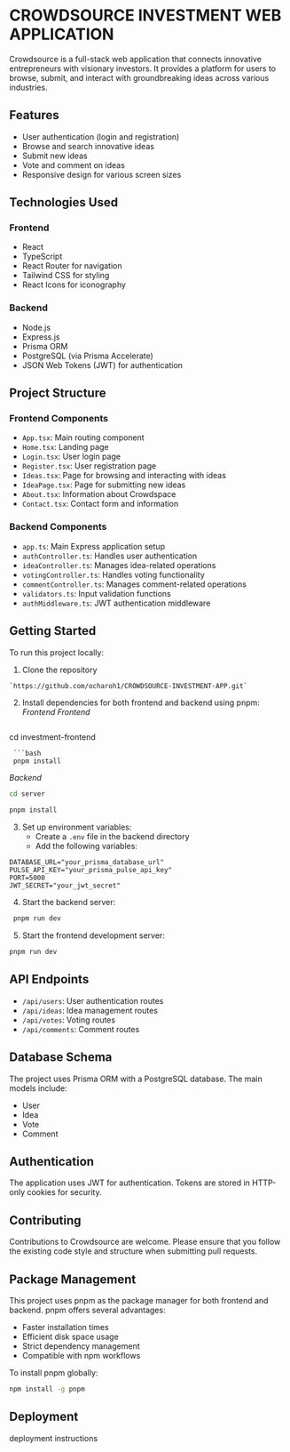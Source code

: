 # CROWDSOURCE INVESTMENT WEB APPLICATION

Crowdsource is a full-stack web application that connects innovative entrepreneurs with visionary investors. It provides a platform for users to browse, submit, and interact with groundbreaking ideas across various industries.

## Features
* User authentication (login and registration)
* Browse and search innovative ideas
* Submit new ideas
* Vote and comment on ideas
* Responsive design for various screen sizes

## Technologies Used

### Frontend
* React
* TypeScript
* React Router for navigation
* Tailwind CSS for styling
* React Icons for iconography

### Backend
* Node.js
* Express.js
* Prisma ORM
* PostgreSQL (via Prisma Accelerate)
* JSON Web Tokens (JWT) for authentication

## Project Structure

### Frontend Components
* `App.tsx`: Main routing component
* `Home.tsx`: Landing page
* `Login.tsx`: User login page
* `Register.tsx`: User registration page
* `Ideas.tsx`: Page for browsing and interacting with ideas
* `IdeaPage.tsx`: Page for submitting new ideas
* `About.tsx`: Information about Crowdspace
* `Contact.tsx`: Contact form and information

### Backend Components
* `app.ts`: Main Express application setup
* `authController.ts`: Handles user authentication
* `ideaController.ts`: Manages idea-related operations
* `votingController.ts`: Handles voting functionality
* `commentController.ts`: Manages comment-related operations
* `validators.ts`: Input validation functions
* `authMiddleware.ts`: JWT authentication middleware

## Getting Started

To run this project locally:

1. Clone the repository
```bash
`https://github.com/ocharoh1/CROWDSOURCE-INVESTMENT-APP.git`
```
2. Install dependencies for both frontend and backend using pnpm:
   *Frontend*
   *Frontend*
   ```bash
cd investment-frontend 
```
 ```bash
 pnpm install
 ``````

*Backend*
 ```bash
cd server 
```
 ```bash
 pnpm install
 ```

3. Set up environment variables:
   * Create a `.env` file in the backend directory
   * Add the following variables:
```env
DATABASE_URL="your_prisma_database_url"
PULSE_API_KEY="your_prisma_pulse_api_key"
PORT=5000
JWT_SECRET="your_jwt_secret"
```

4. Start the backend server:
```bash
 pnpm run dev
```

5. Start the frontend development server:
```bash
pnpm run dev
```

## API Endpoints
* `/api/users`: User authentication routes
* `/api/ideas`: Idea management routes
* `/api/votes`: Voting routes
* `/api/comments`: Comment routes

## Database Schema

The project uses Prisma ORM with a PostgreSQL database. The main models include:
* User
* Idea
* Vote
* Comment

## Authentication

The application uses JWT for authentication. Tokens are stored in HTTP-only cookies for security.

## Contributing

Contributions to Crowdsource are welcome. Please ensure that you follow the existing code style and structure when submitting pull requests.

## Package Management

This project uses pnpm as the package manager for both frontend and backend. pnpm offers several advantages:
* Faster installation times
* Efficient disk space usage
* Strict dependency management
* Compatible with npm workflows

To install pnpm globally:
```bash
npm install -g pnpm
```

## Deployment
deployment instructions 

